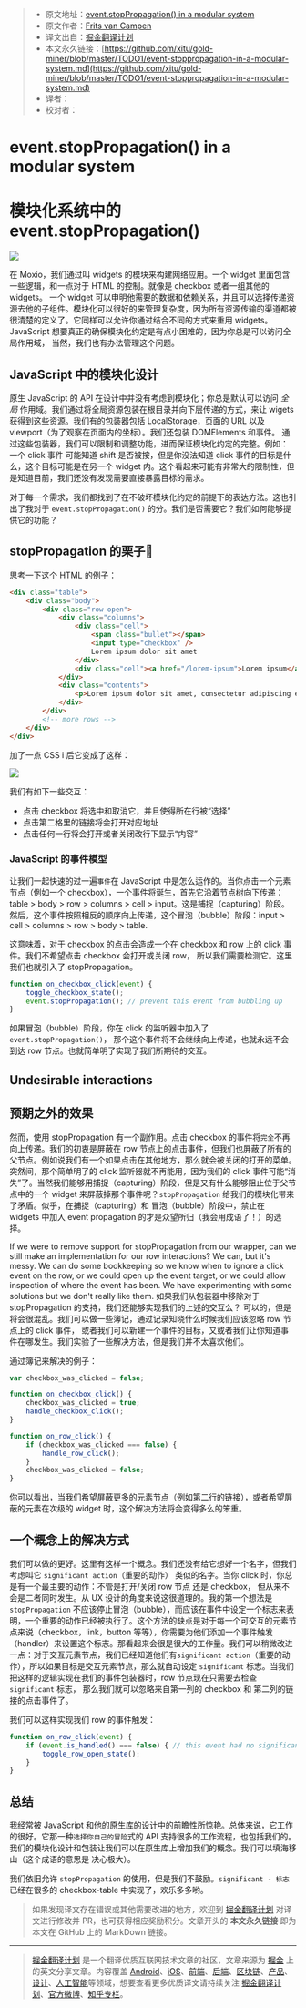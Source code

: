 > * 原文地址：[event.stopPropagation() in a modular system](https://www.moxio.com/blog/19/event-stoppropagation-in-a-modular-system)
> * 原文作者：[Frits van Campen](https://www.moxio.com/blog/blogger/7/frits-van-campen)
> * 译文出自：[掘金翻译计划](https://github.com/xitu/gold-miner)
> * 本文永久链接：[https://github.com/xitu/gold-miner/blob/master/TODO1/event-stoppropagation-in-a-modular-system.md](https://github.com/xitu/gold-miner/blob/master/TODO1/event-stoppropagation-in-a-modular-system.md)
> * 译者：
> * 校对者：

# event.stopPropagation() in a modular system
# 模块化系统中的 event.stopPropagation() 


![](https://www.moxio.com/documents/gfx/page_images/blog.header_1.png)

在 Moxio，我们通过叫 widgets 的模块来构建网络应用。一个 widget 里面包含一些逻辑，和一点对于 HTML 的控制。就像是 checkbox 或者一组其他的 widgets。 一个 widget 可以申明他需要的数据和依赖关系，并且可以选择传递资源去他的子组件。模块化可以很好的来管理复杂度，因为所有资源传输的渠道都被很清楚的定义了。它同样可以允许你通过结合不同的方式来重用 widgets。JavaScript 想要真正的确保模块化约定是有点小困难的，因为你总是可以访问全局作用域， 当然，我们也有办法管理这个问题。

## JavaScript 中的模块化设计

原生 JavaScript 的 API 在设计中并没有考虑到模块化；你总是默认可以访问 _全局_ 作用域。我们通过将全局资源包装在根目录并向下层传递的方式，来让 wigets 获得到这些资源。我们有的包装器包括 LocalStorage，页面的 URL 以及 viewport（为了观察在页面内的坐标）。我们还包装 DOMElements 和事件。 通过这些包装器，我们可以限制和调整功能，进而保证模块化约定的完整。例如： 一个 click 事件 可能知道 shift 是否被按，但是你没法知道 click 事件的目标是什么，这个目标可能是在另一个 widget 内。这个看起来可能有非常大的限制性，但是知道目前，我们还没有发现需要直接暴露目标的需求。

对于每一个需求，我们都找到了在不破坏模块化约定的前提下的表达方法。这也引出了我对于 `event.stopPropagation()` 的分。我们是否需要它？我们如何能够提供它的功能？

## stopPropagation 的栗子🌰

思考一下这个 HTML 的例子：

```html
<div class="table">
    <div class="body">
        <div class="row open">
            <div class="columns">
                <div class="cell">
                    <span class="bullet"></span>
                    <input type="checkbox" />
                    Lorem ipsum dolor sit amet
                </div>
                <div class="cell"><a href="/lorem-ipsum">Lorem ipsum</a></div>
            </div>
            <div class="contents">
                <p>Lorem ipsum dolor sit amet, consectetur adipiscing elit.</p>
            </div>
        </div>
        <!-- more rows -->
    </div>
</div>
```

加了一点 CSS i 后它变成了这样：

![](https://www.moxio.com/documents/gfx/blog.stoppropagation.png)

我们有如下一些交互：

*   点击 checkbox 将选中和取消它，并且使得所在行被“选择”
*   点击第二格里的链接将会打开对应地址
*   点击任何一行将会打开或者关闭改行下显示“内容”

### JavaScript 的事件模型

让我们一起快速的过一遍`事件`在 JavaScript 中是怎么运作的。当你点击一个元素节点（例如一个 checkbox），一个事件将诞生，首先它沿着节点树向下传递：table > body > row > columns > cell > input。这是捕捉（capturing）阶段。然后，这个事件按照相反的顺序向上传递，这个冒泡（bubble）阶段：input > cell > columns > row > body > table.

这意味着，对于 checkbox 的点击会造成一个在 checkbox 和 row 上的 click 事件。我们不希望点击 checkbox 会打开或关闭 row， 所以我们需要检测它。这里我们也就引入了 stopPropagation。

```javascript
function on_checkbox_click(event) {
    toggle_checkbox_state();
    event.stopPropagation(); // prevent this event from bubbling up
}
```

如果冒泡（bubble）阶段，你在 click 的监听器中加入了 `event.stopPropagation()`， 那个这个事件将不会继续向上传递，也就永远不会到达 row 节点。也就简单明了实现了我们所期待的交互。

## Undesirable interactions
## 预期之外的效果

然而，使用 stopPropagation 有一个副作用。点击 checkbox 的事件将`完全`不再向上传递。我们的初衷是屏蔽在 row 节点上的点击事件，但我们也屏蔽了所有的父节点。例如说我们有一个如果点击在其他地方，那么就会被关闭的打开的菜单。突然间，那个简单明了的 click 监听器就不再能用，因为我们的 click 事件可能“消失”了。当然我们能够用捕捉（capturing）阶段，但是又有什么能够阻止位于父节点中的一个 widget 来屏蔽掉那个事件呢？`stopPropagation` 给我们的模块化带来了矛盾。似乎，在捕捉（capturing）和 冒泡（bubble）阶段中，禁止在 widgets 中加入 event propagation 的才是众望所归（我会用成语了！）的选择。

If we were to remove support for stopPropagation from our wrapper, can we still make an implementation for our row interactions? We can, but it's messy. We can do some bookkeeping so we know when to ignore a click event on the row, or we could open up the event target, or we could allow inspection of where the event has been. We have experimenting with some solutions but we don't really like them.
如果我们从包装器中移除对于 stopPropagation 的支持，我们还能够实现我们的上述的交互么？ 可以的，但是将会很混乱。我们可以做一些簿记，通过记录知晓什么时候我们应该忽略 row 节点上的 click 事件， 或者我们可以新建一个事件的目标，又或者我们让你知道事件在哪发生。我们实验了一些解决方法，但是我们并不太喜欢他们。

通过簿记来解决的例子：

```javascript
var checkbox_was_clicked = false;

function on_checkbox_click() {
    checkbox_was_clicked = true;
    handle_checkbox_click();
}

function on_row_click() {
    if (checkbox_was_clicked === false) {
        handle_row_click();
    }
    checkbox_was_clicked = false;
}
```

你可以看出，当我们希望屏蔽更多的元素节点（例如第二行的链接），或者希望屏蔽的元素在次级的 widget 时，这个解决方法将会变得多么的笨重。

## 一个概念上的解决方式

我们可以做的更好。这里有这样一个概念。我们还没有给它想好一个名字，但我们考虑叫它 `significant action`（重要的动作） 类似的名字。当你 click 时，你总是有一个最主要的动作：不管是打开/关闭 row 节点 还是 checkbox， 但从来不会是二者同时发生。从 UX 设计的角度来说这很道理的。我的第一个想法是 `stopPropagation` 不应该停止冒泡（bubble），而应该在事件中设定一个标志来表明，一个重要的动作已经被执行了。这个方法的缺点是对于每一个可交互的元素节点来说（checkbox，link，button 等等），你需要为他们添加一个事件触发（handler）来设置这个标志。那看起来会很是很大的工作量。我们可以稍微改进一点：对于交互元素节点，我们已经知道他们有`significant action`（重要的动作），所以如果目标是交互元素节点，那么就自动设定 `significant` 标志。当我们把这样的逻辑实现在我们的事件包装器时，row 节点现在只需要去检查 `significant` 标志， 那么我们就可以忽略来自第一列的 checkbox 和 第二列的链接的点击事件了。

我们可以这样实现我们 row 的事件触发：

```javascript
function on_row_click(event) {
    if (event.is_handled() === false) { // this event had no significant action
        toggle_row_open_state();
    }
}
```

## 总结

我经常被 JavaScript 和他的原生库的设计中的前瞻性所惊艳。总体来说，它工作的很好。它那一种`选择你自己的冒险`式的 API 支持很多的工作流程，也包括我们的。我们的模块化设计和包装让我们可以在原生库上增加我们的概念。我们可以填海移山（这个成语的意思是 决心极大）。

我们依旧允许 `stopPropagation` 的使用，但是我们不鼓励。`significant - 标志`已经在很多的 checkbox-table 中实现了，欢乐多多哟。

> 如果发现译文存在错误或其他需要改进的地方，欢迎到 [掘金翻译计划](https://github.com/xitu/gold-miner) 对译文进行修改并 PR，也可获得相应奖励积分。文章开头的 **本文永久链接** 即为本文在 GitHub 上的 MarkDown 链接。

---

> [掘金翻译计划](https://github.com/xitu/gold-miner) 是一个翻译优质互联网技术文章的社区，文章来源为 [掘金](https://juejin.im) 上的英文分享文章。内容覆盖 [Android](https://github.com/xitu/gold-miner#android)、[iOS](https://github.com/xitu/gold-miner#ios)、[前端](https://github.com/xitu/gold-miner#前端)、[后端](https://github.com/xitu/gold-miner#后端)、[区块链](https://github.com/xitu/gold-miner#区块链)、[产品](https://github.com/xitu/gold-miner#产品)、[设计](https://github.com/xitu/gold-miner#设计)、[人工智能](https://github.com/xitu/gold-miner#人工智能)等领域，想要查看更多优质译文请持续关注 [掘金翻译计划](https://github.com/xitu/gold-miner)、[官方微博](http://weibo.com/juejinfanyi)、[知乎专栏](https://zhuanlan.zhihu.com/juejinfanyi)。
